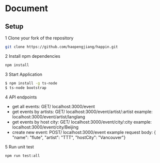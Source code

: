 # Document

## Setup

1 Clone your fork of the repository

```sh
git clone https://github.com/haopengjiang/happin.git
```

2 Install npm dependencies

```sh
npm install
```

3 Start Application
```sh
$ npm install -g ts-node
$ ts-node bootstrap
```

4 API endpoints
- get all events: GET/ localhost:3000/event
- get events by artists: GET/ localhost:3000/event/artist/:artist example: localhost:3000/event/artist/langlang
- get events by host city: GET/ localhost:3000/event/city/:city example: localhost:3000/event/city/Beijing
- create new event: POST/ localhost:3000/event  example request body: {
    "name": "flute",
    "artist": "TTT",
    "hostCity": "Vancouver"}

5 Run unit test

```sh
npm run test:all
```
